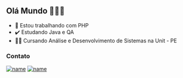 ## Olá Mundo 👋:technologist:	

- :elephant: Estou trabalhando com PHP
- :heavy_check_mark: Estudando Java e QA
- :student: Cursando Análise e Desenvolvimento de Sistemas na Unit - PE


### Contato

[![name](https://img.shields.io/badge/LinkedIn-0077B5?style=for-the-badge&logo=linkedin&logoColor=white)](https://www.linkedin.com/in/jo%C3%A3o-gabriel-melo-001/)
[![name](https://img.shields.io/badge/Gmail-D14836?style=for-the-badge&logo=gmail&logoColor=white)](mailto:joaomeloswe@gmail.com)
